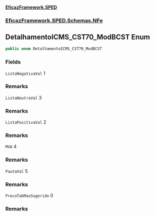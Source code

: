 #### [EficazFramework.SPED](EficazFrameworkSPED.md 'EficazFramework SPED')
### [EficazFramework.SPED.Schemas.NFe](EficazFramework.SPED.Schemas.NFe.md 'EficazFramework.SPED.Schemas.NFe')

## DetalhamentoICMS_CST70_ModBCST Enum

```csharp
public enum DetalhamentoICMS_CST70_ModBCST
```
### Fields

<a name='EficazFramework.SPED.Schemas.NFe.DetalhamentoICMS_CST70_ModBCST.ListaNegativaVal'></a>

`ListaNegativaVal` 1

### Remarks

<a name='EficazFramework.SPED.Schemas.NFe.DetalhamentoICMS_CST70_ModBCST.ListaNeutraVal'></a>

`ListaNeutraVal` 3

### Remarks

<a name='EficazFramework.SPED.Schemas.NFe.DetalhamentoICMS_CST70_ModBCST.ListaPositivaVal'></a>

`ListaPositivaVal` 2

### Remarks

<a name='EficazFramework.SPED.Schemas.NFe.DetalhamentoICMS_CST70_ModBCST.MVA'></a>

`MVA` 4

### Remarks

<a name='EficazFramework.SPED.Schemas.NFe.DetalhamentoICMS_CST70_ModBCST.PautaVal'></a>

`PautaVal` 5

### Remarks

<a name='EficazFramework.SPED.Schemas.NFe.DetalhamentoICMS_CST70_ModBCST.PrecoTabMaxSugerido'></a>

`PrecoTabMaxSugerido` 0

### Remarks